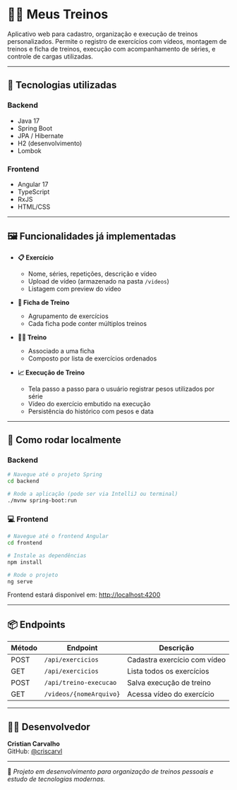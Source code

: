 # 🏋️‍♀️ Meus Treinos

Aplicativo web para cadastro, organização e execução de treinos personalizados. Permite o registro de exercícios com vídeos, montagem de treinos e ficha de treinos, execução com acompanhamento de séries, e controle de cargas utilizadas.

---

## 🚀 Tecnologias utilizadas

### Backend
- Java 17
- Spring Boot
- JPA / Hibernate
- H2 (desenvolvimento)
- Lombok

### Frontend
- Angular 17
- TypeScript
- RxJS
- HTML/CSS

---

## 🖼️ Funcionalidades já implementadas

- **📋 Exercício**
    - Nome, séries, repetições, descrição e vídeo
    - Upload de vídeo (armazenado na pasta `/videos`)
    - Listagem com preview do vídeo

- **🧾 Ficha de Treino**
    - Agrupamento de exercícios
    - Cada ficha pode conter múltiplos treinos

- **🏃‍♀️ Treino**
    - Associado a uma ficha
    - Composto por lista de exercícios ordenados

- **📈 Execução de Treino**
    - Tela passo a passo para o usuário registrar pesos utilizados por série
    - Vídeo do exercício embutido na execução
    - Persistência do histórico com pesos e data

---

## 💾 Como rodar localmente

### Backend

```bash
# Navegue até o projeto Spring
cd backend

# Rode a aplicação (pode ser via IntelliJ ou terminal)
./mvnw spring-boot:run
```

### 💻 Frontend

```bash
# Navegue até o frontend Angular
cd frontend

# Instale as dependências
npm install

# Rode o projeto
ng serve
```
Frontend estará disponível em: [http://localhost:4200](http://localhost:4200)

---

## 📦 Endpoints

| Método | Endpoint                | Descrição                      |
|--------|-------------------------|--------------------------------|
| POST   | `/api/exercicios`      | Cadastra exercício com vídeo   |
| GET    | `/api/exercicios`      | Lista todos os exercícios      |
| POST   | `/api/treino-execucao` | Salva execução de treino       |
| GET    | `/videos/{nomeArquivo}`| Acessa vídeo do exercício      |

---

## 🧑‍💻 Desenvolvedor

**Cristian Carvalho**  
GitHub: [@criscarvl](https://github.com/criscarvl)

---

🧠 *Projeto em desenvolvimento para organização de treinos pessoais e estudo de tecnologias modernas.*
